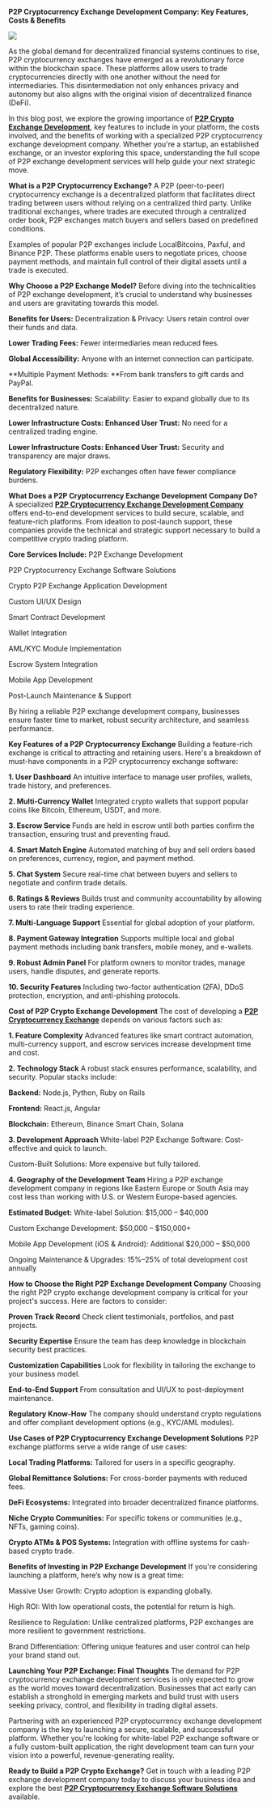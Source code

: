 **P2P Cryptocurrency Exchange Development Company: Key Features, Costs & Benefits**

![](https://g0v.hackmd.io/_uploads/r1MqTsmJeg.jpg)



As the global demand for decentralized financial systems continues to rise, P2P cryptocurrency exchanges have emerged as a revolutionary force within the blockchain space. These platforms allow users to trade cryptocurrencies directly with one another without the need for intermediaries. This disintermediation not only enhances privacy and autonomy but also aligns with the original vision of decentralized finance (DeFi).

In this blog post, we explore the growing importance of **[P2P Crypto Exchange Development](https://www.nadcab.com/p2p-exchange-development)**, key features to include in your platform, the costs involved, and the benefits of working with a specialized P2P cryptocurrency exchange development company. Whether you're a startup, an established exchange, or an investor exploring this space, understanding the full scope of P2P exchange development services will help guide your next strategic move.

**What is a P2P Cryptocurrency Exchange?**
A P2P (peer-to-peer) cryptocurrency exchange is a decentralized platform that facilitates direct trading between users without relying on a centralized third party. Unlike traditional exchanges, where trades are executed through a centralized order book, P2P exchanges match buyers and sellers based on predefined conditions.

Examples of popular P2P exchanges include LocalBitcoins, Paxful, and Binance P2P. These platforms enable users to negotiate prices, choose payment methods, and maintain full control of their digital assets until a trade is executed.

**Why Choose a P2P Exchange Model?**
Before diving into the technicalities of P2P exchange development, it’s crucial to understand why businesses and users are gravitating towards this model.

**Benefits for Users:**
Decentralization & Privacy: Users retain control over their funds and data.

**Lower Trading Fees:** Fewer intermediaries mean reduced fees.

**Global Accessibility:** Anyone with an internet connection can participate.

**Multiple Payment Methods: **From bank transfers to gift cards and PayPal.

**Benefits for Businesses:**
Scalability: Easier to expand globally due to its decentralized nature.

****Lower Infrastructure Costs:
Enhanced User Trust:**** No need for a centralized trading engine.

**Lower Infrastructure Costs:
Enhanced User Trust:** Security and transparency are major draws.

**Regulatory Flexibility:** P2P exchanges often have fewer compliance burdens.

**What Does a P2P Cryptocurrency Exchange Development Company Do?**
A specialized **[P2P Cryptocurrency Exchange Development Company](https://www.nadcab.com/p2p-exchange-development)** offers end-to-end development services to build secure, scalable, and feature-rich platforms. From ideation to post-launch support, these companies provide the technical and strategic support necessary to build a competitive crypto trading platform.

**Core Services Include:**
P2P Exchange Development

P2P Cryptocurrency Exchange Software Solutions

Crypto P2P Exchange Application Development

Custom UI/UX Design

Smart Contract Development

Wallet Integration

AML/KYC Module Implementation

Escrow System Integration

Mobile App Development

Post-Launch Maintenance & Support

By hiring a reliable P2P exchange development company, businesses ensure faster time to market, robust security architecture, and seamless performance.

**Key Features of a P2P Cryptocurrency Exchange**
Building a feature-rich exchange is critical to attracting and retaining users. Here's a breakdown of must-have components in a P2P cryptocurrency exchange software:

**1. User Dashboard**
An intuitive interface to manage user profiles, wallets, trade history, and preferences.

**2. Multi-Currency Wallet**
Integrated crypto wallets that support popular coins like Bitcoin, Ethereum, USDT, and more.

**3. Escrow Service**
Funds are held in escrow until both parties confirm the transaction, ensuring trust and preventing fraud.

**4. Smart Match Engine**
Automated matching of buy and sell orders based on preferences, currency, region, and payment method.

**5. Chat System**
Secure real-time chat between buyers and sellers to negotiate and confirm trade details.

**6. Ratings & Reviews**
Builds trust and community accountability by allowing users to rate their trading experience.

**7. Multi-Language Support**
Essential for global adoption of your platform.

**8. Payment Gateway Integration**
Supports multiple local and global payment methods including bank transfers, mobile money, and e-wallets.

**9. Robust Admin Panel**
For platform owners to monitor trades, manage users, handle disputes, and generate reports.

**10. Security Features**
Including two-factor authentication (2FA), DDoS protection, encryption, and anti-phishing protocols.

**Cost of P2P Crypto Exchange Development**
The cost of developing a **[P2P Cryptocurrency Exchange](https://www.nadcab.com/p2p-exchange-development)** depends on various factors such as:

**1. Feature Complexity**
Advanced features like smart contract automation, multi-currency support, and escrow services increase development time and cost.

**2. Technology Stack**
A robust stack ensures performance, scalability, and security. Popular stacks include:

**Backend:** Node.js, Python, Ruby on Rails

**Frontend:** React.js, Angular

**Blockchain:** Ethereum, Binance Smart Chain, Solana

**3. Development Approach**
White-label P2P Exchange Software: Cost-effective and quick to launch.

Custom-Built Solutions: More expensive but fully tailored.

**4. Geography of the Development Team**
Hiring a P2P exchange development company in regions like Eastern Europe or South Asia may cost less than working with U.S. or Western Europe-based agencies.

**Estimated Budget:**
White-label Solution: $15,000 – $40,000

Custom Exchange Development: $50,000 – $150,000+

Mobile App Development (iOS & Android): Additional $20,000 – $50,000

Ongoing Maintenance & Upgrades: 15%–25% of total development cost annually

**How to Choose the Right P2P Exchange Development Company**
Choosing the right P2P crypto exchange development company is critical for your project's success. Here are factors to consider:

**Proven Track Record**
Check client testimonials, portfolios, and past projects.

**Security Expertise**
Ensure the team has deep knowledge in blockchain security best practices.

**Customization Capabilities**
Look for flexibility in tailoring the exchange to your business model.

**End-to-End Support**
From consultation and UI/UX to post-deployment maintenance.

**Regulatory Know-How**
The company should understand crypto regulations and offer compliant development options (e.g., KYC/AML modules).

**Use Cases of P2P Cryptocurrency Exchange Development Solutions**
P2P exchange platforms serve a wide range of use cases:

**Local Trading Platforms:** Tailored for users in a specific geography.

**Global Remittance Solutions:** For cross-border payments with reduced fees.

**DeFi Ecosystems:** Integrated into broader decentralized finance platforms.

**Niche Crypto Communities:** For specific tokens or communities (e.g., NFTs, gaming coins).

**Crypto ATMs & POS Systems:** Integration with offline systems for cash-based crypto trade.

**Benefits of Investing in P2P Exchange Development**
If you're considering launching a platform, here’s why now is a great time:

Massive User Growth: Crypto adoption is expanding globally.

High ROI: With low operational costs, the potential for return is high.

Resilience to Regulation: Unlike centralized platforms, P2P exchanges are more resilient to government restrictions.

Brand Differentiation: Offering unique features and user control can help your brand stand out.

**Launching Your P2P Exchange: Final Thoughts**
The demand for P2P cryptocurrency exchange development services is only expected to grow as the world moves toward decentralization. Businesses that act early can establish a stronghold in emerging markets and build trust with users seeking privacy, control, and flexibility in trading digital assets.

Partnering with an experienced P2P cryptocurrency exchange development company is the key to launching a secure, scalable, and successful platform. Whether you're looking for white-label P2P exchange software or a fully custom-built application, the right development team can turn your vision into a powerful, revenue-generating reality.

**Ready to Build a P2P Crypto Exchange?**
Get in touch with a leading P2P exchange development company today to discuss your business idea and explore the best **[P2P Cryptocurrency Exchange Software Solutions](https://www.nadcab.com/p2p-exchange-development)** available.

